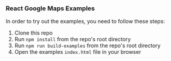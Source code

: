 ### React Google Maps Examples

In order to try out the examples, you need to follow these steps:

1. Clone this repo
1. Run `npm install` from the repo's root directory
1. Run `npm run build-examples` from the repo's root directory
1. Open the examples `index.html` file in your browser
